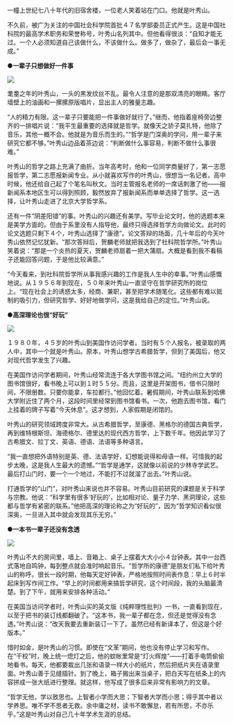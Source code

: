 一幢上世纪七八十年代的旧宿舍楼，一位老人笑着站在门口。他就是叶秀山。  

不久前，被广为关注的中国社会科学院首批４７名学部委员正式产生。这是中国社科院的最高学术职务和荣誉称号，叶秀山名列其中。但他看得很淡：“自知才能无过。一个人必须知道自己该做什么，不该做什么。做多了，做杂了，最后会一事无成。”

**●一辈子只想做好一件事**

![](http://mmbiz.qpic.cn/mmbiz_jpg/9qQW9X4vELBtPlvDb0ibXpt7dSEfBH1lFUpf7WZ3V4kNCNYCWwdtnibrlVTm83cgXy5PkFzrZPJjYztBN2h5kRcQ/640?wx_fmt=jpeg)
  

耄耋之年的叶秀山，一头的黑发纹丝不乱。最令人注意的是那双清亮的眼睛。客厅墙壁上的油画和一摞摞原版唱片，显出主人的雅量志趣。

“人的精力有限。这一辈子只要能把一件事做好就行了。”继而，他指着座椅旁边整齐的一排唱片说：“我平生最重要的选择就是哲学。就像天之骄子莫扎特，他除了音乐，其他一概不会。他就是为音乐而生的。”“哲学是门深奥的学问，用一辈子来研究它都不够。”叶秀山边品着茶边说：“判断做什么事容易，判断不做什么事很难。”

叶秀山的哲学之路上充满了曲折。当年高考时，他和一位同学商量好了，第一志愿报哲学，第二志愿报新闻专业。从小就喜欢写作的叶秀山，很想当一名记者。高中时候，他还给自己起了个笔名叫秋文。当时主管报名老师的一席话刺激了他――报新闻系本地区生可以得到照顾，毅然放弃了报新闻系而单单选择了哲学。这一选择，让叶秀山走进了北京大学哲学系。

还有一件“阴差阳错”的事。叶秀山的兴趣还有美学。写毕业论文时，他的选题本来是美学方面的。但由于系里没有人指导他，最终只得选择哲学方向做论文。此时的论文选题只剩下４个，叶秀山选择了“康德”。论文答辩的场面，几十年后的今天叶秀山依然记忆犹新。“那次答辩后，贺麟老师就把我选到了社科院哲学所。”叶秀山笑着说：“那是一个炎热的夏天，贺麟老师扇着一把大蒲扇。大概是看到我不看稿子还能回答问题，于是他比较满意。”

“今天看来，到社科院哲学所从事我感兴趣的工作是我人生中的幸事。”叶秀山感慨地说。从１９５６年到现在，５０年来叶秀山一直坚守在哲学研究所的岗位上。“现在社会上的诱惑太多，经商、兼职，甚至把学术随笔化。这些都有难以抵制的吸引力，但研究哲学、好好地做学问，这是我给自己的定位。”叶秀山说。

**●高深理论也很“好玩”**

![](http://mmbiz.qpic.cn/mmbiz_jpg/9qQW9X4vELBtPlvDb0ibXpt7dSEfBH1lFMBK32ib8qicuZO1pvzfIzLMfxkXfMjuwFib8d5axYmVTXPoTficVM6h8Cg/640?wx_fmt=jpeg)

１９８０年，４５岁的叶秀山到美国作访问学者。当时有５个人报名，被录取的两人中，其中一个就是叶秀山。原本，叶秀山想学古希腊哲学，但到了美国后，他又对现代哲学发生了兴趣。

在美国作访问学者期间，叶秀山经常流连于各大学图书馆之间。“纽约州立大学的图书馆很好，看书晚上可以到１时５５分。而且，这里是开架图书，借书只限时间，不限册数。只要你能拿，车拉都行。”他回忆着。暑假期间，叶秀山联系到哈佛大学附近住了两个月，这段时间里经常到图书馆看书。一次，他跑去图书馆，看门上挂着的牌子写着“今天休息”。这才想到，人家假期是闭馆的。

叶秀山的研究领域跨度非常大。从古希腊哲学，至康德、黑格尔的德国古典哲学，再到维特根斯坦、海德格尔、德里达的现代西方哲学，上下数千年。他因此学习了古希腊文、拉丁文、英语、德语、法语等多种语言。

“我一直想把外语特别是英、德、法语学好，幻想能说得和母语一样。可惜我的起步太晚，这是我人生最大的遗憾。”“哲学是通学，这就像以前说的少林寺学武艺。最后打山门时，要一个一个地过，不能打不过就溜了出去。”叶秀山说。

打通哲学的“山门”，对叶秀山来说也并不容易。叶秀山目前研究的课题是关于科学与宗教。他说：“科学里有很多‘好玩的’，比如相对论、量子力学、黑洞理论，这些都与哲学有紧密的联系。”他把高深的理论称之为“好玩的”，因为“哲学知识看似很深奥，一旦进入其中就会发现其乐无穷。”

**●一本书一辈子还没有念透**

![](http://mmbiz.qpic.cn/mmbiz_jpg/9qQW9X4vELBtPlvDb0ibXpt7dSEfBH1lF0ogIsQBhIzPWhChNDAy4a9LicKDB1IFKmjfn6JDvzDN7ElXnHBwcSAA/640?wx_fmt=jpeg)
  

叶秀山不大的房间里，墙上、音箱上、桌子上摆着大大小小４台钟表。其中一台西式落地自鸣钟，每到整点就会准时响起音乐。“哲学所的康德”是朋友们私下给叶秀山的称呼。很长一段时期，他每天定好钟表，严格地按照时间表作息：早上６时半起床到写作间工作。“早上的时间都用来搞哲学研究，这个时间段，我的头脑最清楚。到了下午，就用来安排各种活动。”

在美国当访问学者时，叶秀山买的英文版《纯粹理性批判》一书，一直看到现在，以至于把书的装订线都翻破了。“这本书，我一辈子都在念，但还是觉得没有念透。”叶秀山说：“改天我要去重新装订一下了。虽然已经有新译本了，但这是个好版本。”

惜时如金，是叶秀山的习惯。即使在“文革”期间，他也没有停止学习和写作。在“干校”时，晚上统一熄灯之后，他的蚊帐里常是“灯火辉煌”――打着手电筒偷偷地看书。每天，他都要裁出几张和语录一样大小的纸片，然后把纸片夹在语录里面。叶秀山善于见缝插针。到了晚上，箱子搬出来当桌子，把白天写在纸条上的内容拼成一张大纸进行整理。就这样，他写成了很多后来非常有影响力的文章。

“哲学无他，学以致思也。上智者小学而大思；下智者大学而小思；得乎其中者以学养思。唯不学不思者无救。余中庸之材，读书不敢懈怠，若有所思，不亦乐乎。”这是叶秀山对自己几十年学术生涯的总结。